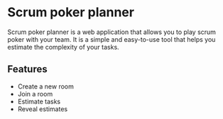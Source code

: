 <!-- Scrum poker planner -->

# Scrum poker planner

Scrum poker planner is a web application that allows you to play scrum poker with your team. It is a simple and easy-to-use tool that helps you estimate the complexity of your tasks.

## Features

- Create a new room 
- Join a room
- Estimate tasks
- Reveal estimates 

